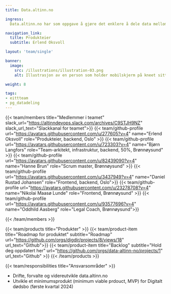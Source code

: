 ```yaml
---
title: Data.altinn.no

ingress:
  Data.altinn.no har som oppgave å gjøre det enklere å dele data mellom virksomheter. Formålet er å gjenbruke informasjon direkte fra kilden – i sanntid.

navigation_link:
  title: Produkteier
  subtitle: Erlend Oksvoll

layout: 'team/single'

banner:
  image:
    src: /illustrations/illustration-03.png
    alt: Illustrasjon av en person som holder mobilskjerm på kneet sitt

weight: 8

tags:
- eittteam
- pg_datadeling
---
```


{{< team/members title="Medlemmer i teamet" slack_url="https://altinndevops.slack.com/archives/C9STJH9NZ" slack_url_text="Slackkanal for teamet">}}
{{< team/github-profile url="https://avatars.githubusercontent.com/u/277605?v=4" name="Erlend Oksvoll" role="Produkteier, backend, Oslo" >}}
{{< team/github-profile url="https://avatars.githubusercontent.com/u/723303?v=4" name="Bjørn Langfors" role="Team-arkitekt, infrastruktur, backend, 50%, Brønnøysund" >}}
{{< team/github-profile url="https://avatars.githubusercontent.com/u/82439090?v=4" name="Hanne Brun" role="Scrum master, Brønnøysund" >}}
{{< team/github-profile url="https://avatars.githubusercontent.com/u/3437949?v=4" name="Daniel Rustad Johansen" role="Frontend, backend, Oslo">}}
{{< team/github-profile url="https://avatars.githubusercontent.com/u/23278708?v=4" name="Nikolai Maasø Lunde" role="Frontend, Brønnøysund" >}}
{{< team/github-profile url="https://avatars.githubusercontent.com/u/93577696?v=4" name="Oddhild Aasberg" role="Legal Coach, Brønnøysund">}}

{{< /team/members >}}

{{< team/products title="Produkter" >}}
{{< team/product-item title="Roadmap for produktet" subtitle="Roadmap" url="https://github.com/orgs/digdir/projects/8/views/18" url_text="Github">}}
{{< team/product-item title="Backlog" subtitle="Hold deg oppdatert her" url="https://github.com/orgs/data-altinn-no/projects/1" url_text="Github" >}}
{{< /team/products >}}

{{< team/responsibilities title="Ansvarsområder" >}}

- Drifte, forvalte og videreutvikle data.altinn.no
- Utvikle et minimumsprodukt (minimum viable prdouct, MVP) for Digitalt dødsbo (første kvartal 2024)
